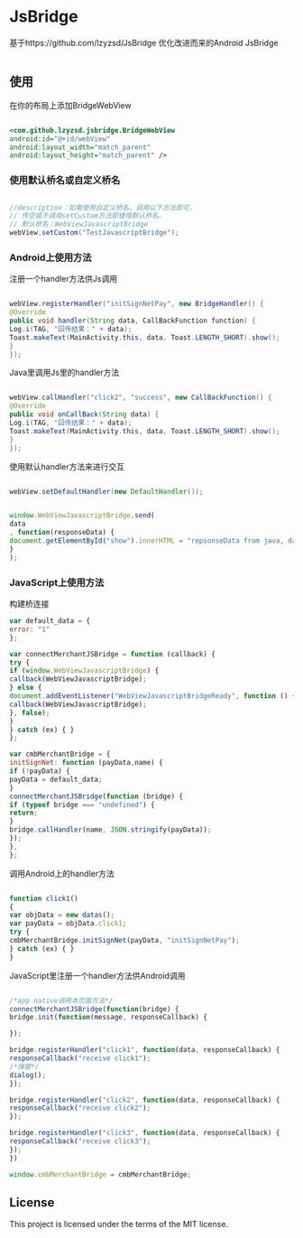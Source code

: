 # JsBridge
基于https://github.com/lzyzsd/JsBridge 优化改进而来的Android JsBridge
```java


```
## 使用

在你的布局上添加BridgeWebView
```xml

<com.github.lzyzsd.jsbridge.BridgeWebView
android:id="@+id/webView"
android:layout_width="match_parent"
android:layout_height="match_parent" />

```

### 使用默认桥名或自定义桥名

```java

//description：如需使用自定义桥名，调用以下方法即可，
// 传空或不调用setCustom方法即使用默认桥名。
// 默认桥名：WebViewJavascriptBridge
webView.setCustom("TestJavascriptBridge");

```

### Android上使用方法

注册一个handler方法供Js调用
```java

webView.registerHandler("initSignNetPay", new BridgeHandler() {
@Override
public void handler(String data, CallBackFunction function) {
Log.i(TAG, "回传结果：" + data);
Toast.makeText(MainActivity.this, data, Toast.LENGTH_SHORT).show();
}
});


```

Java里调用Js里的handler方法

```java

webView.callHandler("click2", "success", new CallBackFunction() {
@Override
public void onCallBack(String data) {
Log.i(TAG, "回传结果：" + data);
Toast.makeText(MainActivity.this, data, Toast.LENGTH_SHORT).show();
}
});

```

使用默认handler方法来进行交互

```java

webView.setDefaultHandler(new DefaultHandler());

```

```javascript

window.WebViewJavascriptBridge.send(
data
, function(responseData) {
document.getElementById("show").innerHTML = "repsonseData from java, data = " + responseData
}
);

```

### JavaScript上使用方法

构建桥连接

```javascript
var default_data = {
error: "1"
};

var connectMerchantJSBridge = function (callback) {
try {
if (window.WebViewJavascriptBridge) {
callback(WebViewJavascriptBridge);
} else {
document.addEventListener("WebViewJavascriptBridgeReady", function () {
callback(WebViewJavascriptBridge);
}, false);
}
} catch (ex) { }
};

var cmbMerchantBridge = {
initSignNet: function (payData,name) {
if (!payData) {
payData = default_data;
}
connectMerchantJSBridge(function (bridge) {
if (typeof bridge === "undefined") {
return;
}
bridge.callHandler(name, JSON.stringify(payData));
});
},
};

````

调用Android上的handler方法

```javascript

function click1()
{
var objData = new datas();
var payData = objData.click1;
try {
cmbMerchantBridge.initSignNet(payData, "initSignNetPay");
} catch (ex) { }
}

```

JavaScript里注册一个handler方法供Android调用

```javascript

/*app native调用本页面方法*/
connectMerchantJSBridge(function(bridge) {
bridge.init(function(message, responseCallback) {

});

bridge.registerHandler("click1", function(data, responseCallback) {
responseCallback("receive click1");
/*弹窗*/
dialog();
});

bridge.registerHandler("click2", function(data, responseCallback) {
responseCallback("receive click2");
});

bridge.registerHandler("click3", function(data, responseCallback) {
responseCallback("receive click3");
});
})

window.cmbMerchantBridge = cmbMerchantBridge;

```

## License

This project is licensed under the terms of the MIT license.

